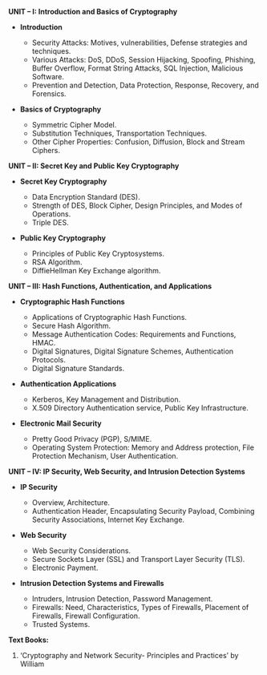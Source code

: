 **UNIT – I: Introduction and Basics of Cryptography**
- **Introduction**
  - Security Attacks: Motives, vulnerabilities, Defense strategies and techniques.
  - Various Attacks: DoS, DDoS, Session Hijacking, Spoofing, Phishing, Buffer Overflow, Format String Attacks, SQL Injection, Malicious Software.
  - Prevention and Detection, Data Protection, Response, Recovery, and Forensics.
  
- **Basics of Cryptography**
  - Symmetric Cipher Model.
  - Substitution Techniques, Transportation Techniques.
  - Other Cipher Properties: Confusion, Diffusion, Block and Stream Ciphers.

**UNIT – II: Secret Key and Public Key Cryptography**
- **Secret Key Cryptography**
  - Data Encryption Standard (DES).
  - Strength of DES, Block Cipher, Design Principles, and Modes of Operations.
  - Triple DES.
  
- **Public Key Cryptography**
  - Principles of Public Key Cryptosystems.
  - RSA Algorithm.
  - DiffieHellman Key Exchange algorithm.

**UNIT – III: Hash Functions, Authentication, and Applications**
- **Cryptographic Hash Functions**
  - Applications of Cryptographic Hash Functions.
  - Secure Hash Algorithm.
  - Message Authentication Codes: Requirements and Functions, HMAC.
  - Digital Signatures, Digital Signature Schemes, Authentication Protocols.
  - Digital Signature Standards.
  
- **Authentication Applications**
  - Kerberos, Key Management and Distribution.
  - X.509 Directory Authentication service, Public Key Infrastructure.
  
- **Electronic Mail Security**
  - Pretty Good Privacy (PGP), S/MIME.
  - Operating System Protection: Memory and Address protection, File Protection Mechanism, User Authentication.
  
**UNIT – IV: IP Security, Web Security, and Intrusion Detection Systems**
- **IP Security**
  - Overview, Architecture.
  - Authentication Header, Encapsulating Security Payload, Combining Security Associations, Internet Key Exchange.
  
- **Web Security**
  - Web Security Considerations.
  - Secure Sockets Layer (SSL) and Transport Layer Security (TLS).
  - Electronic Payment.

- **Intrusion Detection Systems and Firewalls**
  - Intruders, Intrusion Detection, Password Management.
  - Firewalls: Need, Characteristics, Types of Firewalls, Placement of Firewalls, Firewall Configuration.
  - Trusted Systems.

**Text Books:**
1. ‘Cryptography and Network Security- Principles and Practices’ by William
